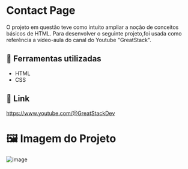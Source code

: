 
#  Contact Page
O projeto em questão teve como intuito ampliar a noção de conceitos básicos de HTML. Para desenvolver o seguinte projeto,foi usada como referência a vídeo-aula do canal do Youtube "GreatStack".

## :hammer: Ferramentas utilizadas
- HTML
- CSS
  
## 🔗 Link
https://www.youtube.com/@GreatStackDev

# 🖼️ Imagem do Projeto
![image](https://github.com/TayluanSantos/contact-page/assets/86802708/0f976170-9c77-4fb0-ac6e-131d95e40a10)

